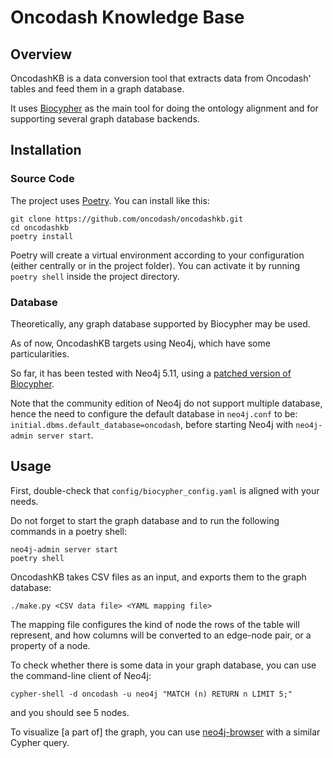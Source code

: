 # Oncodash Knowledge Base

## Overview

OncodashKB is a data conversion tool that extracts data from Oncodash' tables
and feed them in a graph database.

It uses [Biocypher](https://biocypher.org) as the main tool for doing the ontology alignment
and for supporting several graph database backends.


## Installation

### Source Code

The project uses [Poetry](https://python-poetry.org). You can install like this:

```
git clone https://github.com/oncodash/oncodashkb.git
cd oncodashkb
poetry install
```

Poetry will create a virtual environment according to your configuration (either
centrally or in the project folder). You can activate it by running `poetry
shell` inside the project directory.

### Database

Theoretically, any graph database supported by Biocypher may be used.

As of now, OncodashKB targets using Neo4j, which have some particularities.

So far, it has been tested with Neo4j 5.11, using a
[patched version of Biocypher](https://github.com/jdreo/biocypher/tree/feat/neo4j-5+).

Note that the community edition of Neo4j do not support multiple database,
hence the need to configure the default database in `neo4j.conf` to be:
`initial.dbms.default_database=oncodash`, before starting Neo4j with
`neo4j-admin server start`.


## Usage

First, double-check that `config/biocypher_config.yaml` is aligned with your needs.

Do not forget to start the graph database and to run the following commands in a poetry shell:
```
neo4j-admin server start
poetry shell
```

OncodashKB takes CSV files as an input, and exports them to the graph database:
```
./make.py <CSV data file> <YAML mapping file>
```

The mapping file configures the kind of node the rows of the table will represent,
and how columns will be converted to an edge-node pair, or a property of a node.

To check whether there is some data in your graph database, you can use the
command-line client of Neo4j:
```
cypher-shell -d oncodash -u neo4j "MATCH (n) RETURN n LIMIT 5;"
```
and you should see 5 nodes.

To visualize [a part of] the graph, you can use
[neo4j-browser](https://github.com/neo4j/neo4j-browser)
with a similar Cypher query.

